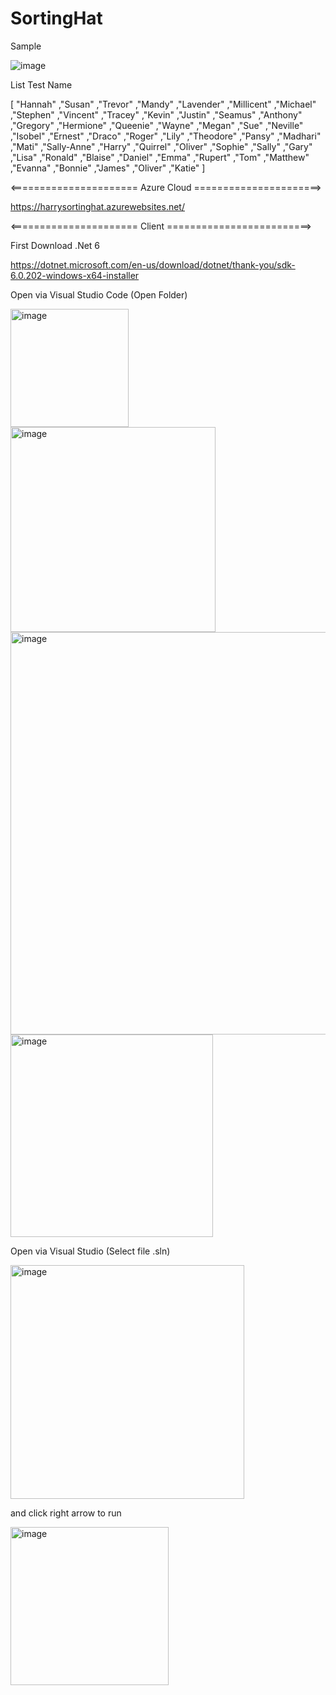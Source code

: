 # SortingHat

Sample

![image](https://user-images.githubusercontent.com/53041460/165501186-7da8b688-9f54-4d97-9812-b087669b31af.png)

List Test Name

[
    "Hannah"
    ,"Susan"
    ,"Trevor"
    ,"Mandy"
    ,"Lavender"
    ,"Millicent"
    ,"Michael"
    ,"Stephen"
    ,"Vincent"
    ,"Tracey"
    ,"Kevin"
    ,"Justin"
    ,"Seamus"
    ,"Anthony"
    ,"Gregory"
    ,"Hermione"
    ,"Queenie"
    ,"Wayne"
    ,"Megan"
    ,"Sue"
    ,"Neville"
    ,"Isobel"
    ,"Ernest"
    ,"Draco"
    ,"Roger"
    ,"Lily"
    ,"Theodore"
    ,"Pansy"
    ,"Madhari"
    ,"Mati"
    ,"Sally-Anne"
    ,"Harry"
    ,"Quirrel"
    ,"Oliver"
    ,"Sophie"
    ,"Sally"
    ,"Gary"
    ,"Lisa"
    ,"Ronald"
    ,"Blaise"
    ,"Daniel"
    ,"Emma"
    ,"Rupert"
    ,"Tom"
    ,"Matthew"
    ,"Evanna"
    ,"Bonnie"
    ,"James"
    ,"Oliver"
    ,"Katie"
]

<====================== Azure Cloud ======================>

https://harrysortinghat.azurewebsites.net/



<====================== Client =========================>

First Download .Net 6

https://dotnet.microsoft.com/en-us/download/dotnet/thank-you/sdk-6.0.202-windows-x64-installer

Open via Visual Studio Code (Open Folder)

<img width="189" alt="image" src="https://user-images.githubusercontent.com/53041460/165500754-66feabe3-6e54-425f-b236-586513a3ef2e.png">

<img width="328" alt="image" src="https://user-images.githubusercontent.com/53041460/165452497-ebdafffa-d0d0-44e7-9147-ceb6cec829c2.png">

<img width="644" alt="image" src="https://user-images.githubusercontent.com/53041460/165452519-dea52214-e829-4dda-9352-e41e91618f91.png">

<img width="324" alt="image" src="https://user-images.githubusercontent.com/53041460/165452551-fb3c807b-cf62-4b2b-9914-0a94c60b1009.png">


Open via Visual Studio (Select file .sln)

<img width="374" alt="image" src="https://user-images.githubusercontent.com/53041460/165502174-382afab3-3d48-4052-92d0-dc0c300f0fe1.png">

and click right arrow to run

<img width="253" alt="image" src="https://user-images.githubusercontent.com/53041460/165502302-873ac22b-3b0a-473f-bd78-39925b98c5ad.png">






